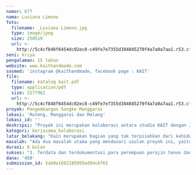 ```yaml
---
nomor: 677
nama: Lusiana Limono
foto:
  filename: _Lusiana Limono.jpg
  type: image/jpeg
  size: 250519
  url: >-
    http://5c4cf848f6454dc02ec8-c49fe7e7355d384845270f4a7a0a7aa1.r53.cf2.rackcdn.com/7743ec75-1d18-448a-9067-2f57750d9a07/_Lusiana%20Limono.jpg
seni: kriya
pengalaman: 15 tahun
website: www.kaithandmade.com
sosmed: 'instagram @kaithandmade, facebook page : KAIT'
file:
  filename: katalog kait.pdf
  type: application/pdf
  size: 3177962
  url: >-
    http://5c4cf848f6454dc02ec8-c49fe7e7355d384845270f4a7a0a7aa1.r53.cf2.rackcdn.com/9264a086-9ab1-4195-bcf3-bb6a873fbe98/katalog%20kait.pdf
proyek: Pengembangan Songke Manggarai
lokasi: 'Ruteng, Manggarai dan Malang'
lokasi_id: ''
deskripsi: "Proyek ini merupakan kolaborasi antara studio KAIT dengan Jefrin Haryanto Research Center (JHRC), serta melibatkan 20 perajin perempuan di dua desa sekitar desa adat Wae Rebo, Manggarai.\r\nSubyek utama proyek ini adalah paraperempuan perajin tenun songke Manggarai yang bekerja secara komunal. Tiga kegiatan pokok yang akan dilakukan agar subyek menjadi lebih berdaya, meliputi:\r\n1. Perajin diajak untuk memahami  dan meyakini nilai tradisi kain tenun songke Manggarai memiliki makna mendalam\r\n2. Tular ajar untuk memberi peningkatan ketrampilan agar kualitas karya meningkat, terjadi diversifikasi produk turunan tanpa meninggalkan motif tradisional.\r\n3. Branding hasil karya  dan dipublikasikan ke khalayak umum.\r\nTahapan proyek ini meliputi:\r\n1. Assessment, untuk memperoleh data riil meliputi: kehidupan sehari-hari para perajin, jumlah perajin, tingkat ketrampilan dan regenerasi perajin, motif dan falsafah yang terkandung.\r\n2. Focus Group Discussion (FGD) untuk menemukan dan memahami pentingnya nilai tradisional tenun songke\r\n3. Pendampingan: desain diversifikasi produk turunan yang lebih fungsional, pengerjaan, dan penyelesaian produk.\r\n4. Mempublikasikan hasil kegiatan dalam bentuk buku dan video."
kategori: kerjasama_kolaborasi
latar_belakang: "Kain merupakan bagian yang tak terpisahkan dari kehidupan perempuan. Mulai lahir, memasuki masa dewasa, menikah, hingga meninggal dunia selalu ditandai dengan kain, terutama dalam kehidupan masyarakat tradisional. Selain sebagai produk budaya, identitas kelompok, perekat persaudaraan dan kekeluargaan, kain juga mempunyai nilai ekonomi yang tinggi, sebagai harta warisan keluarga ataupun komoditas dagang.  Tak terkecuali bagi perempuan Manggarai, terutama dikaitkan dengan istilah \"ata peang\" (orang luar) bagi perempuan Manggarai yang berimplikasi pada ketiadaan hak waris, menyebabkan perempuan Manggarai harus menghasilkan sesuatu dari keringatnya sendiri agar lebih berdaya.\r\nFlores memiliki keragaman kain tenun yang sangat kaya, namun Songke Manggarai masih kurang begitu terdengar jika dibandingkan dengan tenun ikat. Ketika berbicara mengenai kain tenun songket, yang seringkali menyeruak adalah  songket Palembang dan Minang. Oleh karenangya Songke Manggarai perlu mendapatkan perhatian dan eksposure yang tepat.\r\nSaya, sebagai perupa kriya, eksplorer, perempuan, dan juga ibu dua anak, sudah lama mengamati dan punya keinginan untuk mengeksplorasi wilayah Timur Indonesia, bersama para perempuan perajinnya. Namun, keterbatasan waktu dan biaya cukup menjadi kendala. Karenanya saya tertantang untuk mengikuti program hibah yang memberikan kesempatan berkarya ini, sebagai tanggung jawab sosial untuk melakukan upaya pengembangan dan optimalisasi kemampuan perajin. Untuk efektivitas proyek, saya berkolaborasi dengan para penenun dan lembaga peneliti setempat."
masalah: "Ada dua masalah utama yang mendasari usulan proyek ini, yaitu:\r\n1. kain tenun songke Manggarai yang diproduksi secara manual dan waktu yang cukup panjang, namun rendahnya kemampuan analisis kualitas produk dan analisis kebutuhan pasar membuat songke Manggarai kurang begitu terdengar. Hal ini mengikis minat generasi muda untuk mempertahankan songke Manggarai yang berkualitas. Perlu dilakukan diversifikasi produk yang lebih fungsional, untuk menjawab tantangan pasar, sehingga akan menarik minat masyarakat dan generasi muda agar produksi tenun songke berkelanjutan untuk menopang karya tradisional.\r\n2. Keterbatasan akses pada benang berkualitas dan pewarnaan alami yang menjadi warisan leluhur sudah tidak dilakukan lagi.Penenun yang sudah tak lagi paham mengenai arti dan filosofi motif sebagai warisan budaya tak benda (intangible heritage).  Pendataan dan dokumentasi motif tenun songke Manggarai belum banyak dilakukan. Hal ini perlu dilakukan agar generasi muda tertarik untuk mengetahu lebih dalam tentang songke Manggarai yang berakibat pada kelangsungan dan kelanjutan tenun songke Manggarai.\r\n"
durasi: 8 bulan
sukses: "1. Terdata dan terdokumentasi para perempuan perajin tenun dan latar belakangnya, tingkat ketrampilan perajin, motif dan falsafah yang terkandung dalam bentuk foto, video, dan buku.\r\n2. Peningkatan pemahaman nilai tradisi kain tenun songke Manggarai olehsedikitnya 20 orang perempuan perajin tenun, melalui kesadaran branding komunitas.\r\n3. Terpublikasi hasil kegiatan kepada publik.\r\n4. Dihasilkan hingga 10 desain produk turunan dengan material dasar tenun Manggarai dan terbentuknya kolaborasi antara Studio KAIT denagn perajin Manggarai melalui sistem kerja yang lebih baik."
dana: '450'
submission_id: 5ab0a1682185995ed9dc6f63
---
```

